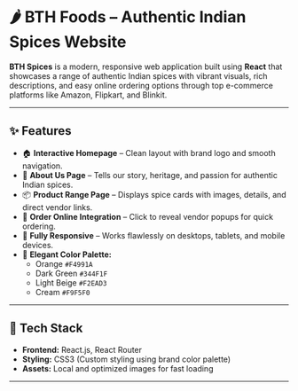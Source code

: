 # 🌶️ BTH Foods – Authentic Indian Spices Website

**BTH Spices** is a modern, responsive web application built using **React** that showcases a range of authentic Indian spices with vibrant visuals, rich descriptions, and easy online ordering options through top e-commerce platforms like Amazon, Flipkart, and Blinkit.

---

## ✨ Features

- 🏠 **Interactive Homepage** – Clean layout with brand logo and smooth navigation.  
- 🌿 **About Us Page** – Tells our story, heritage, and passion for authentic Indian spices.  
- 📦 **Product Range Page** – Displays spice cards with images, details, and direct vendor links.  
- 🛒 **Order Online Integration** – Click to reveal vendor popups for quick ordering.  
- 📱 **Fully Responsive** – Works flawlessly on desktops, tablets, and mobile devices.  
- 🎨 **Elegant Color Palette:**  
  - Orange `#F4991A`  
  - Dark Green `#344F1F`  
  - Light Beige `#F2EAD3`  
  - Cream `#F9F5F0`

---

## 🧩 Tech Stack

- **Frontend:** React.js, React Router  
- **Styling:** CSS3 (Custom styling using brand color palette)  
- **Assets:** Local and optimized images for fast loading  

---
